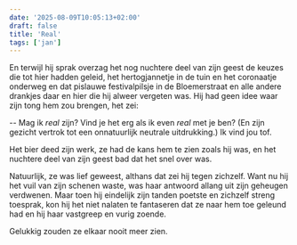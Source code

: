 ```yaml
---
date: '2025-08-09T10:05:13+02:00'
draft: false
title: 'Real'
tags: ['jan']
---
```


En terwijl hij sprak overzag het nog nuchtere deel van zijn geest de keuzes die tot hier hadden geleid, het hertogjannetje in de tuin en het coronaatje onderweg en dat pislauwe festivalpilsje in de Bloemerstraat en alle andere drankjes daar en hier die hij alweer vergeten was. Hij had geen idee waar zijn tong hem zou brengen, het zei: 

-- Mag ik *real* zijn? Vind je het erg als ik even *real* met je ben? (En zijn gezicht vertrok tot een onnatuurlijk neutrale uitdrukking.) Ik vind jou tof.

Het bier deed zijn werk, ze had de kans hem te zien zoals hij was, en het nuchtere deel van zijn geest bad dat het snel over was.

Natuurlijk, ze was lief geweest, althans dat zei hij tegen zichzelf. Want nu hij het vuil van zijn schenen waste, was haar antwoord allang uit zijn geheugen verdwenen. Maar toen hij eindelijk zijn tanden poetste en zichzelf streng toesprak, kon hij het niet nalaten te fantaseren dat ze naar hem toe geleund had en hij haar vastgreep en vurig zoende.

Gelukkig zouden ze elkaar nooit meer zien.
